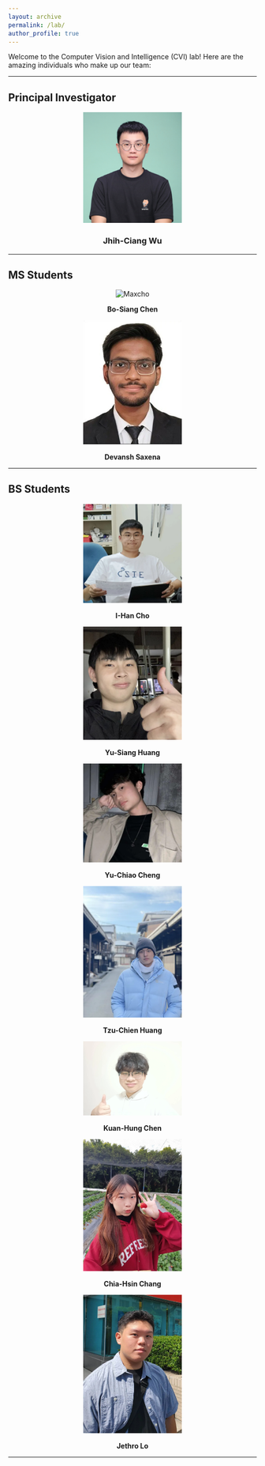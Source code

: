 ```yaml
---
layout: archive
permalink: /lab/
author_profile: true
---
```



Welcome to the Computer Vision and Intelligence (CVI) lab! Here are the amazing individuals who make up our team:

---

## Principal Investigator


<div style="text-align: center;">
  <img src="../images/lab/JC.jpg" width="200" alt="Jhih-Ciang Wu">
  <h3><strong>Jhih-Ciang Wu</strong></h3>
</div>

---

## MS Students
<div style="text-align: center;">
  <div>
    <img src="../images/lab/benson.jpg" width="200" alt="Maxcho">
    <p><strong>Bo-Siang Chen</strong></p>
  </div>
  <div>
    <img src="../images/lab/Devansh.jpg" width="200" alt="Maxcho">
    <p><strong>Devansh Saxena</strong></p>
  </div>
</div>

---

## BS Students


<div style="text-align: center;">
  <div>
    <img src="../images/lab/maxcho.jpg" width="200" alt="Maxcho">
    <p><strong>I-Han Cho</strong></p>
  </div>
  <div>
    <img src="../images/lab/DarthMaul.jpg" width="200" alt="Maxcho">
    <p><strong>Yu-Siang Huang</strong></p>
  </div>
  <div>
    <img src="../images/lab/Yu-Chiao.jpg" width="200" alt="Maxcho">
    <p><strong>Yu-Chiao Cheng</strong></p>
  </div>
  <div>
    <img src="../images/lab/Tzu-Chien.jpg" width="200" alt="Maxcho">
    <p><strong>Tzu-Chien Huang</strong></p>
  </div>
  <div>
    <img src="../images/lab/Kuan-Hung.jpg" width="200" alt="Maxcho">
    <p><strong>Kuan-Hung Chen</strong></p>
  </div>
  <div>
    <img src="../images/lab/Chia-Hsin.jpg" width="200" alt="Maxcho">
    <p><strong>Chia-Hsin Chang</strong></p>
  </div>
  <div>
    <img src="../images/lab/Jethro.jpg" width="200" alt="Maxcho">
    <p><strong>Jethro Lo</strong></p>
  </div>  
</div>



---
